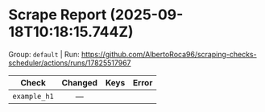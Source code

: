 # Scrape Report (2025-09-18T10:18:15.744Z)

Group: `default`  |  Run: https://github.com/AlbertoRoca96/scraping-checks-scheduler/actions/runs/17825517967

| Check | Changed | Keys | Error |
|---|:---:|:--|:--|
| `example_h1` | — |  |  |
